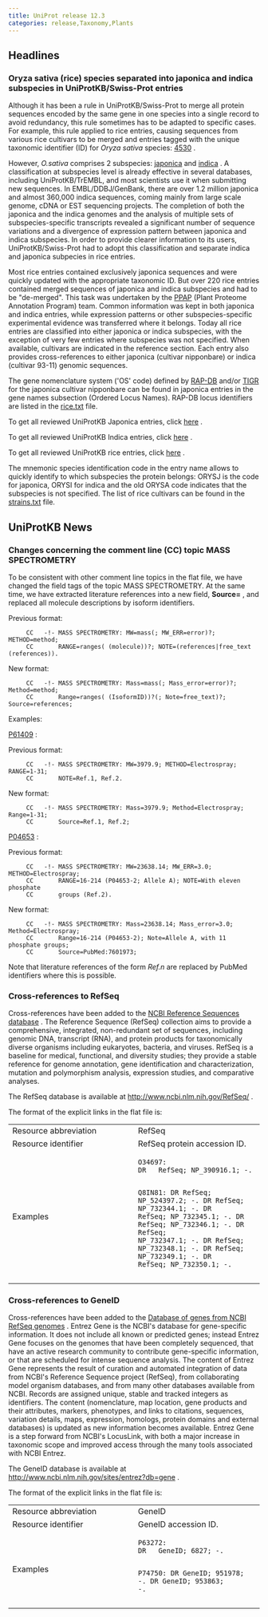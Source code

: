 ```yaml
---
title: UniProt release 12.3
categories: release,Taxonomy,Plants
---
```


## Headlines

### Oryza sativa (rice) species separated into japonica and indica subspecies in UniProtKB/Swiss-Prot entries

Although it has been a rule in UniProtKB/Swiss-Prot to merge all protein sequences encoded by the same gene in one species into a single record to avoid redundancy, this rule sometimes has to be adapted to specific cases. For example, this rule applied to rice entries, causing sequences from various rice cultivars to be merged and entries tagged with the unique taxonomic identifier (ID) for *Oryza sativa* species: [4530](http://www.uniprot.org/taxonomy/4530) .

However, *O.sativa* comprises 2 subspecies: [japonica](http://www.uniprot.org/taxonomy/39947) and [indica](http://www.uniprot.org/taxonomy/39946) . A classification at subspecies level is already effective in several databases, including UniProtKB/TrEMBL, and most scientists use it when submitting new sequences. In EMBL/DDBJ/GenBank, there are over 1.2 million japonica and almost 360,000 indica sequences, coming mainly from large scale genome, cDNA or EST sequencing projects. The completion of both the japonica and the indica genomes and the analysis of multiple sets of subspecies-specific transcripts revealed a significant number of sequence variations and a divergence of expression pattern between japonica and indica subspecies. In order to provide clearer information to its users, UniProtKB/Swiss-Prot had to adopt this classification and separate indica and japonica subpecies in rice entries.

Most rice entries contained exclusively japonica sequences and were quickly updated with the appropriate taxonomic ID. But over 220 rice entries contained merged sequences of japonica and indica subspecies and had to be "de-merged". This task was undertaken by the [PPAP](http://www.expasy.org/sprot/ppap/) (Plant Proteome Annotation Program) team. Common information was kept in both japonica and indica entries, while expression patterns or other subspecies-specific experimental evidence was transferred where it belongs. Today all rice entries are classified into either japonica or indica subspecies, with the exception of very few entries where subspecies was not specified. When available, cultivars are indicated in the reference section. Each entry also provides cross-references to either japonica (cultivar nipponbare) or indica (cultivar 93-11) genomic sequences.

The gene nomenclature system ('OS' code) defined by [RAP-DB](http://rapdb.dna.affrc.go.jp/) and/or [TIGR](http://rice.tigr.org/) for the japonica cultivar nipponbare can be found in japonica entries in the gene names subsection (Ordered Locus Names). RAP-DB locus identifiers are listed in the [rice.txt](http://www.uniprot.org/docs/rice) file.

To get all reviewed UniProtKB Japonica entries, click [here](http://www.uniprot.org/uniprot/?query=taxonomy:39947+AND+reviewed:yes) .

To get all reviewed UniProtKB Indica entries, click [here](http://www.uniprot.org/uniprot/?query=taxonomy:39946+AND+reviewed:yes) .

To get all reviewed UniProtKB rice entries, click [here](http://www.uniprot.org/uniprot/?query=taxonomy:39946+OR+taxonomy:39947+OR+taxonomy:4530%29+AND+reviewed:yes) .

The mnemonic species identification code in the entry name allows to quickly identify to which subspecies the protein belongs: ORYSJ is the code for japonica, ORYSI for indica and the old ORYSA code indicates that the subspecies is not specified. The list of rice cultivars can be found in the [strains.txt](http://www.uniprot.org/docs/strains) file.

## UniProtKB News

### Changes concerning the comment line (CC) topic MASS SPECTROMETRY

To be consistent with other comment line topics in the flat file, we have changed the field tags of the topic MASS SPECTROMETRY. At the same time, we have extracted literature references into a new field, **Source=** , and replaced all molecule descriptions by isoform identifiers.

Previous format:

         CC   -!- MASS SPECTROMETRY: MW=mass(; MW_ERR=error)?; METHOD=method;
         CC       RANGE=ranges( (molecule))?; NOTE=(references|free_text (references)).
        

New format:

         CC   -!- MASS SPECTROMETRY: Mass=mass(; Mass_error=error)?; Method=method;
         CC       Range=ranges( (IsoformID))?(; Note=free_text)?; Source=references;
        

Examples:

[P61409](http://www.uniprot.org/uniprot/P61409) :

Previous format:

         CC   -!- MASS SPECTROMETRY: MW=3979.9; METHOD=Electrospray; RANGE=1-31;
         CC       NOTE=Ref.1, Ref.2.
        

New format:

         CC   -!- MASS SPECTROMETRY: Mass=3979.9; Method=Electrospray; Range=1-31;
         CC       Source=Ref.1, Ref.2;
        

[P04653](http://www.uniprot.org/uniprot/P04653) :

Previous format:

         CC   -!- MASS SPECTROMETRY: MW=23638.14; MW_ERR=3.0; METHOD=Electrospray;
         CC       RANGE=16-214 (P04653-2; Allele A); NOTE=With eleven phosphate
         CC       groups (Ref.2).
        

New format:

         CC   -!- MASS SPECTROMETRY: Mass=23638.14; Mass_error=3.0; Method=Electrospray;
         CC       Range=16-214 (P04653-2); Note=Allele A, with 11 phosphate groups;
         CC       Source=PubMed:7601973;
        

Note that literature references of the form *Ref.n* are replaced by PubMed identifiers where this is possible.

### Cross-references to RefSeq

Cross-references have been added to the [NCBI Reference Sequences database](http://www.ncbi.nlm.nih.gov/RefSeq/) . The Reference Sequence (RefSeq) collection aims to provide a comprehensive, integrated, non-redundant set of sequences, including genomic DNA, transcript (RNA), and protein products for taxonomically diverse organisms including eukaryotes, bacteria, and viruses. RefSeq is a baseline for medical, functional, and diversity studies; they provide a stable reference for genome annotation, gene identification and characterization, mutation and polymorphism analysis, expression studies, and comparative analyses.

The RefSeq database is available at <http://www.ncbi.nlm.nih.gov/RefSeq/> .

The format of the explicit links in the flat file is:

<table><colgroup><col style="width: 50%" /><col style="width: 50%" /></colgroup><tbody><tr class="odd"><td>Resource abbreviation</td><td>RefSeq</td></tr><tr class="even"><td>Resource identifier</td><td>RefSeq protein accession ID.</td></tr><tr class="odd"><td>Examples</td><td><pre><code>O34697:
DR   RefSeq; NP_390916.1; -.

Q8IN81:
DR   RefSeq; NP_524397.2; -.
DR   RefSeq; NP_732344.1; -.
DR   RefSeq; NP_732345.1; -.
DR   RefSeq; NP_732346.1; -.
DR   RefSeq; NP_732347.1; -.
DR   RefSeq; NP_732348.1; -.
DR   RefSeq; NP_732349.1; -.
DR   RefSeq; NP_732350.1; -.</code></pre></td></tr></tbody></table>

### Cross-references to GeneID

Cross-references have been added to the [Database of genes from NCBI RefSeq genomes](http://www.ncbi.nlm.nih.gov/sites/entrez?db=gene) . Entrez Gene is the NCBI's database for gene-specific information. It does not include all known or predicted genes; instead Entrez Gene focuses on the genomes that have been completely sequenced, that have an active research community to contribute gene-specific information, or that are scheduled for intense sequence analysis. The content of Entrez Gene represents the result of curation and automated integration of data from NCBI's Reference Sequence project (RefSeq), from collaborating model organism databases, and from many other databases available from NCBI. Records are assigned unique, stable and tracked integers as identifiers. The content (nomenclature, map location, gene products and their attributes, markers, phenotypes, and links to citations, sequences, variation details, maps, expression, homologs, protein domains and external databases) is updated as new information becomes available. Entrez Gene is a step forward from NCBI's LocusLink, with both a major increase in taxonomic scope and improved access through the many tools associated with NCBI Entrez.

The GeneID database is available at <http://www.ncbi.nlm.nih.gov/sites/entrez?db=gene> .

The format of the explicit links in the flat file is:

<table><colgroup><col style="width: 50%" /><col style="width: 50%" /></colgroup><tbody><tr class="odd"><td>Resource abbreviation</td><td>GeneID</td></tr><tr class="even"><td>Resource identifier</td><td>GeneID accession ID.</td></tr><tr class="odd"><td>Examples</td><td><pre><code>P63272:
DR   GeneID; 6827; -.

P74750:
DR   GeneID; 951978; -.
DR   GeneID; 953863; -.</code></pre></td></tr></tbody></table>
